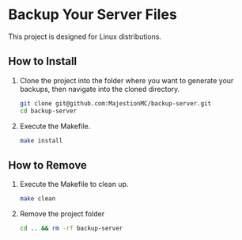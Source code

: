 # Backup Your Server Files

This project is designed for Linux distributions.

## How to Install

1. Clone the project into the folder where you want to generate your backups, then navigate into the cloned directory.
   ```sh
   git clone git@github.com:MajestionMC/backup-server.git
   cd backup-server
   ```
1. Execute the Makefile.
    ```sh
    make install
    ```

## How to Remove
1. Execute the Makefile to clean up.
    ```sh
    make clean
    ```
2. Remove the project folder
    ```sh
    cd .. && rm -rf backup-server
    ```
